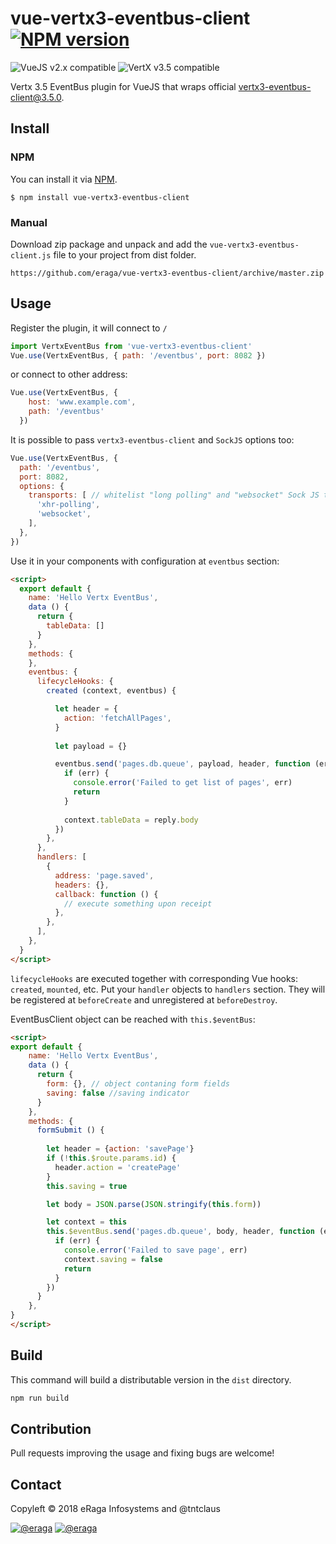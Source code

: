 # vue-vertx3-eventbus-client [![NPM version](https://img.shields.io/npm/v/vue-vertx3-eventbus-client.svg)](https://www.npmjs.com/package/vue-vertx3-eventbus-client)
![VueJS v2.x compatible](https://img.shields.io/badge/vue%202.x-compatible-green.svg) ![VertX v3.5 compatible](https://img.shields.io/badge/VertX%203.5-compatible-green.svg)

Vertx 3.5 EventBus plugin for VueJS that wraps official [vertx3-eventbus-client@3.5.0](https://www.npmjs.com/package/vertx3-eventbus-client).


## Install
### NPM
You can install it via [NPM](http://npmjs.org/).
```
$ npm install vue-vertx3-eventbus-client
```
### Manual
Download zip package and unpack and add the `vue-vertx3-eventbus-client.js` file to your project from dist folder.
```
https://github.com/eraga/vue-vertx3-eventbus-client/archive/master.zip
```

## Usage
Register the plugin, it will connect to `/`
```js
import VertxEventBus from 'vue-vertx3-eventbus-client'
Vue.use(VertxEventBus, { path: '/eventbus', port: 8082 })
```
or connect to other address:
```js
Vue.use(VertxEventBus, {
    host: 'www.example.com',
    path: '/eventbus'
  })
```
It is possible to pass `vertx3-eventbus-client` and `SockJS` options too:
```js
Vue.use(VertxEventBus, {
  path: '/eventbus',
  port: 8082,
  options: {
    transports: [ // whitelist "long polling" and "websocket" Sock JS transports
      'xhr-polling',
      'websocket',
    ],
  },
})
```


Use it in your components with configuration at `eventbus` section:
```html
<script>
  export default {
    name: 'Hello Vertx EventBus',
    data () {
      return {
        tableData: []
      }
    },
    methods: {
    },
    eventbus: {
      lifecycleHooks: {
        created (context, eventbus) {

          let header = {
            action: 'fetchAllPages',
          }
          
          let payload = {}

          eventbus.send('pages.db.queue', payload, header, function (err, reply) {
            if (err) {
              console.error('Failed to get list of pages', err)
              return
            }
            
            context.tableData = reply.body
          })
        },
      },
      handlers: [
        {
          address: 'page.saved',
          headers: {},
          callback: function () {
            // execute something upon receipt 
          },
        },
      ],
    },
  }
</script>
```

`lifecycleHooks` are executed together with corresponding Vue hooks: `created`, `mounted`, etc.
Put your `handler` objects to `handlers` section. They will be registered at `beforeCreate` and unregistered at `beforeDestroy`.


EventBusClient object can be reached with `this.$eventBus`:
```html
<script>
export default {
    name: 'Hello Vertx EventBus',
    data () {
      return {
        form: {}, // object contaning form fields
        saving: false //saving indicator 
      }
    },
    methods: {
      formSubmit () {
        
        let header = {action: 'savePage'}
        if (!this.$route.params.id) {
          header.action = 'createPage'
        }
        this.saving = true

        let body = JSON.parse(JSON.stringify(this.form))

        let context = this
        this.$eventBus.send('pages.db.queue', body, header, function (err, reply) {
          if (err) {
            console.error('Failed to save page', err)
            context.saving = false
            return
          }
        })
      }
    },
}
</script>
```

## Build
This command will build a distributable version in the `dist` directory.
```bash
npm run build
```

## Contribution
Pull requests improving the usage and fixing bugs are welcome!

## Contact

Copyleft © 2018 eRaga Infosystems and @tntclaus

[![@eraga](https://img.shields.io/badge/github-eraga-blue.svg)](https://github.com/eraga) [![@eraga](https://img.shields.io/badge/www-eraga.net-orange.svg)](https://www.eraga.net/)